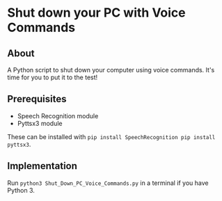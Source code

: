 # Shut down your PC with Voice Commands

## About

A Python script to shut down your computer using voice commands. It's time for you to put it to the test!

## Prerequisites 

- Speech Recognition module
- Pyttsx3 module

These can be installed with `pip install SpeechRecognition
pip install pyttsx3`.

## Implementation

Run `python3 Shut_Down_PC_Voice_Commands.py` in a terminal if you have Python 3.
